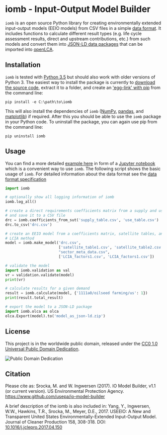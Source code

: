 iomb - Input-Output Model Builder
=================================
`iomb` is an open source Python library for creating environmentally extended input-output
models (EEIO models) from CSV files in a simple [data format](doc/data_format.md).
It includes functions to calculate different result types (e.g. life cycle 
assessment results, direct and upstream contributions, etc.) from such models
and convert them into [JSON-LD data packages](https://github.com/GreenDelta/olca-schema) 
that can be imported into [openLCA](http://openlca.org).

Installation
------------
`iomb` is tested with [Python 3.5](https://docs.python.org/3/) but should
also work with older versions of Python 3. The easiest way to install the 
package is currently to [download the source code](https://github.com/USEPA/IO-Model-Builder/archive/master.zip),
extract it to a folder, and create an 
['egg-link' with pip](https://pip.pypa.io/en/stable/reference/pip_install/#editable-installs) 
from the command line:

```
pip install -e C:\path\to\iomb
```

This will also install the dependencies of `iomb` ([NumPy](http://www.numpy.org/), 
[pandas](http://pandas.pydata.org/), and [matplotlib](http://matplotlib.org/))
if required. After this you should be able to use the `iomb` package in your
Python code. To uninstall the package, you can again use pip from the command
line: 

```
pip uninstall iomb
```

Usage
-----
You can find a more detailed [example here](example/example.ipynb) in form of a 
[Jupyter notebook](http://jupyter.org/) which is a convenient way to use `iomb`.
The following script shows the basic usage of `iomb`. For detailed information 
about the data format see the [data format specification](doc/data_format.md)

```python
import iomb

# optionally show all logging information of iomb
iomb.log_all()

# create a direct requirements coefficients matrix from a supply and use table
# and save it to a CSV file
drc = iomb.coefficients_from_sut('supply_table.csv', 'use_table.csv')
drc.to_csv('drc.csv')

# create an EEIO model from a coefficients matrix, satellite tables, and a
# LCIA method
model = iomb.make_model('drc.csv',
                        ['satellite_table1.csv', 'satellite_table2.csv'],
                        "sector_meta_data.csv",
                        ['LCIA_factors1.csv', 'LCIA_factors1.csv'])

# validate the model
import iomb.validation as val
vr = validation.validate(model)
print(vr)

# calculate results for a given demand
result = iomb.calculate(model, {'1111a0/oilseed farming/us': 1})
print(result.total_result)

# export the model to a JSON-LD package
import iomb.olca as olca
olca.Export(model).to('model_as_json-ld.zip')

```

## License
This project is in the worldwide public domain, released under the 
[CC0 1.0 Universal Public Domain Dedication](https://creativecommons.org/publicdomain/zero/1.0/).

![Public Domain Dedication](https://licensebuttons.net/p/zero/1.0/88x31.png)

## Citation
Please cite as:
Srocka, M. and W. Ingwersen (2017). IO Model Builder, v1.1 (or current version). US Environmental Protection Agency. https://www.github.com/usepa/io-model-builder

A brief description of the iomb is also included in:
Yang, Y., Ingwersen, W.W., Hawkins, T.R., Srocka, M., Meyer, D.E., 2017. USEEIO: A New and Transparent United States Environmentally-Extended Input-Output Model. Journal of Cleaner Production 158, 308-318. DOI: [10.1016/j.jclepro.2017.04.150](https://doi.org/10.1016/j.jclepro.2017.04.150)
